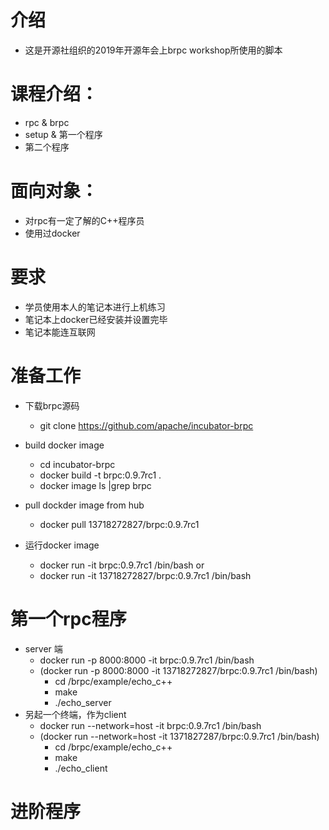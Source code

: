 # 介绍
* 这是开源社组织的2019年开源年会上brpc workshop所使用的脚本

# 课程介绍：
  * rpc & brpc
  * setup & 第一个程序
  * 第二个程序

# 面向对象：
* 对rpc有一定了解的C++程序员
* 使用过docker



# 要求
* 学员使用本人的笔记本进行上机练习
* 笔记本上docker已经安装并设置完毕
* 笔记本能连互联网

# 准备工作
* 下载brpc源码
  *  git clone https://github.com/apache/incubator-brpc
* build docker image
  * cd incubator-brpc
  * docker build -t brpc:0.9.7rc1 .
  * docker image ls |grep brpc

* pull dockder image from hub
  * docker pull 13718272827/brpc:0.9.7rc1

* 运行docker image
  * docker run -it brpc:0.9.7rc1 /bin/bash
  or 
  * docker run -it 13718272827/brpc:0.9.7rc1 /bin/bash



# 第一个rpc程序
  * server 端
    * docker run -p 8000:8000 -it brpc:0.9.7rc1 /bin/bash
    * (docker run -p 8000:8000 -it 13718272827/brpc:0.9.7rc1 /bin/bash)
      * cd /brpc/example/echo_c++
      * make
      * ./echo_server
  * 另起一个终端，作为client
    * docker run --network=host -it brpc:0.9.7rc1 /bin/bash
    * (docker run --network=host -it 1371827287/brpc:0.9.7rc1 /bin/bash)
      * cd /brpc/example/echo_c++
      * make
      * ./echo_client

# 进阶程序
